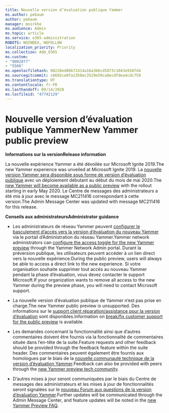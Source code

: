 ```yaml
---
title: Nouvelle version d’évaluation publique Yammer
ms.author: pebaum
author: pebaum
manager: mnirkhe
ms.audience: Admin
ms.topic: article
ms.service: o365-administration
ROBOTS: NOINDEX, NOFOLLOW
localization_priority: Priority
ms.collection: Adm_O365
ms.custom:
- "9002877"
- "5566"
ms.openlocfilehash: 08228ed86b72414a16a3b6cd5873c1043e916fd4
ms.sourcegitcommit: c6692ce0fa1358ec3529e59ca0ecdfdea4cdc759
ms.translationtype: HT
ms.contentlocale: fr-FR
ms.lasthandoff: 09/14/2020
ms.locfileid: "47742129"
---
```

# <a name="new-yammer-public-preview"></a><span data-ttu-id="29f34-102">Nouvelle version d’évaluation publique Yammer</span><span class="sxs-lookup"><span data-stu-id="29f34-102">New Yammer public preview</span></span>

<span data-ttu-id="29f34-103">**Informations sur la version**</span><span class="sxs-lookup"><span data-stu-id="29f34-103">**Release information**</span></span>

<span data-ttu-id="29f34-104">La nouvelle expérience Yammer a été dévoilée sur Microsoft Ignite 2019.</span><span class="sxs-lookup"><span data-stu-id="29f34-104">The new Yammer experience was unveiled at Microsoft Ignite 2019.</span></span> <span data-ttu-id="29f34-105">La [nouvelle version Yammer sera disponible sous forme de version d’évaluation publique](https://docs.microsoft.com/yammer/get-started-with-yammer/newyammer-faq) avec un déploiement débutant au début du mois de mai 2020.</span><span class="sxs-lookup"><span data-stu-id="29f34-105">The [new Yammer will become available as a public preview](https://docs.microsoft.com/yammer/get-started-with-yammer/newyammer-faq) with the rollout starting in early May 2020.</span></span> <span data-ttu-id="29f34-106">Le Centre de messages des administrateurs a été mis à jour avec le message MC211416 correspondant à cette version.</span><span class="sxs-lookup"><span data-stu-id="29f34-106">The Admin Message Center was updated with message MC211416 for this release.</span></span>

<span data-ttu-id="29f34-107">**Conseils aux administrateurs**</span><span class="sxs-lookup"><span data-stu-id="29f34-107">**Administrator guidance**</span></span>

- <span data-ttu-id="29f34-108">Les administrateurs de réseau Yammer peuvent [configurer le basculement d’accès vers la version d’évaluation du nouveau Yammer](https://docs.microsoft.com/yammer/get-started-with-yammer/administrative-settings-opt-in-newyammer) via le portail d’Administration du réseau Yammer.</span><span class="sxs-lookup"><span data-stu-id="29f34-108">Yammer network administrators can [configure the access toggle for the new Yammer preview](https://docs.microsoft.com/yammer/get-started-with-yammer/administrative-settings-opt-in-newyammer) through the Yammer Network Admin portal.</span></span> <span data-ttu-id="29f34-109">Durant la préversion publique, les utilisateurs peuvent accéder à un lien direct vers la nouvelle expérience.</span><span class="sxs-lookup"><span data-stu-id="29f34-109">During the public preview, users will always be able to access a direct link to the new experience.</span></span> <span data-ttu-id="29f34-110">Si votre organisation souhaite supprimer tout accès au nouveau Yammer pendant la phase d’évaluation, vous devez contacter le support Microsoft.</span><span class="sxs-lookup"><span data-stu-id="29f34-110">If your organization wants to remove all access to the new Yammer during the preview phase, you will need to contact Microsoft support.</span></span>

- <span data-ttu-id="29f34-111">La nouvelle version d’évaluation publique de Yammer n’est pas prise en charge.</span><span class="sxs-lookup"><span data-stu-id="29f34-111">The new Yammer public preview is unsupported.</span></span> <span data-ttu-id="29f34-112">Des informations sur le [support client réparation/assistance pour la version d’évaluation](https://docs.microsoft.com/yammer/get-started-with-yammer/newyammer-faq#yammer-preview-customer-support) sont disponibles.</span><span class="sxs-lookup"><span data-stu-id="29f34-112">Information on [break/fix customer support for the public preview](https://docs.microsoft.com/yammer/get-started-with-yammer/newyammer-faq#yammer-preview-customer-support) is available.</span></span>

- <span data-ttu-id="29f34-113">Les demandes concernant la fonctionnalité ainsi que d’autres commentaires doivent être fournis via la fonctionnalité de commentaires située dans l’en-tête de la suite.</span><span class="sxs-lookup"><span data-stu-id="29f34-113">Feature requests and other feedback should be provided through the feedback feature within the suite header.</span></span> <span data-ttu-id="29f34-114">Des commentaires peuvent également être fournis aux homologues par le biais de la [nouvelle communauté technique de la version d’évaluation Yammer](https://techcommunity.microsoft.com/t5/new-yammer-preview/bd-p/NewYammerPreview).</span><span class="sxs-lookup"><span data-stu-id="29f34-114">Feedback can also be provided with peers through the [new Yammer preview tech community](https://techcommunity.microsoft.com/t5/new-yammer-preview/bd-p/NewYammerPreview).</span></span>

- <span data-ttu-id="29f34-115">D’autres mises à jour seront communiquées par le biais du Centre de messages des administrateurs et les mises à jour de fonctionnalités seront signalées sur le [nouveau Forum aux questions de la version d’évaluation Yammer](https://docs.microsoft.com/yammer/get-started-with-yammer/newyammer-faq).</span><span class="sxs-lookup"><span data-stu-id="29f34-115">Further updates will be communicated through the Admin Message Center, and feature updates will be noted in the [new Yammer Preview FAQ](https://docs.microsoft.com/yammer/get-started-with-yammer/newyammer-faq).</span></span>
